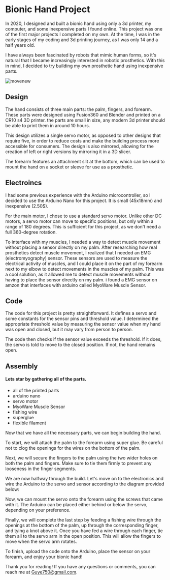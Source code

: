 # Bionic Hand Project

In 2020, I designed and built a bionic hand using only a 3d printer, my computer, and some inexpensive parts I found online. This project was one of the first major projects I completed on my own. At the time, I was in the early stages of my coding and 3d printing journey, as I was only 14 and a half years old.

I have always been fascinated by robots that mimic human forms, so it's natural that I became increasingly interested in robotic prosthetics. With this in mind, I decided to try building my own prosthetic hand using inexpensive parts.

![movenew](https://user-images.githubusercontent.com/121691820/210184564-28e1c96d-014e-40ca-a047-c6933a35255d.gif)


Design
-----
The hand consists of three main parts: the palm, fingers, and forearm. These parts were designed using Fusion360 and Blender and printed on a CR10 s4 3D printer. the parts are small in size, any modern 3d printer should be able to print them in around 10 hours.

This design utilizes a single servo motor, as opposed to other designs that require five, in order to reduce costs and make the building process more accessible for consumers. The design is also mirrored, allowing for the creation of left or right versions by mirroring it in a 3D slicer.

The forearm features an attachment slit at the bottom, which can be used to mount the hand on a socket or sleeve for use as a prosthetic.

Electroincs
-----
I had some previous experience with the Arduino microcontroller, so I decided to use the Arduino Nano for this project. It is small (45x18mm) and inexpensive (2.50$).

For the main motor, I chose to use a standard servo motor. Unlike other DC motors, a servo motor can move to specific positions, but only within a range of 180 degrees. This is sufficient for this project, as we don't need a full 360-degree rotation.

To interface with my muscles, I needed a way to detect muscle movement without placing a sensor directly on my palm. After researching how real prosthetics detect muscle movement, I realized that I needed an EMG (electromyography) sensor. These sensors are used to measure the electrical activity of muscles, and I could place it on the part of my forearm next to my elbow to detect movements in the muscles of my palm. This was a cool solution, as it allowed me to detect muscle movements without having to place the sensor directly on my palm. i found a EMG sensor on amzon that interfaces with arduino called MyoWare Muscle Sensor.

Code
-----
The code for this project is pretty straightforward. It defines a servo and some constants for the sensor pins and threshold value. I determined the appropriate threshold value by measuring the sensor value when my hand was open and closed, but it may vary from person to person.

The code then checks if the sensor value exceeds the threshold. If it does, the servo is told to move to the closed position. If not, the hand remains open.

Assembly
-----
#### Lets star by gathering all of the parts.
* all of the printed parts
* arduino nano
* servo motor
* MyoWare Muscle Sensor
* fishing wire
* superglue
* flexible filament

Now that we have all the necessary parts, we can begin building the hand.

To start, we will attach the palm to the forearm using super glue. Be careful not to clog the openings for the wires on the bottom of the palm.

Next, we will secure the fingers to the palm using the two wider holes on both the palm and fingers. Make sure to tie them firmly to prevent any looseness in the finger segments.

We are now halfway through the build. Let's move on to the electronics and wire the Arduino to the servo and sensor according to the diagram provided below:



Now, we can mount the servo onto the forearm using the screws that came with it. The Arduino can be placed either behind or below the servo, depending on your preference.

Finally, we will complete the last step by feeding a fishing wire through the openings at the bottom of the palm, up through the corresponding finger, and tying a knot above it. Once you have fed a wire through each finger, tie them all to the servo arm in the open position. This will allow the fingers to move when the servo arm rotates.

To finish, upload the code onto the Arduino, place the sensor on your forearm, and enjoy your bionic hand!

Thank you for reading! If you have any questions or comments, you can reach me at Guye750@gmail.com.
